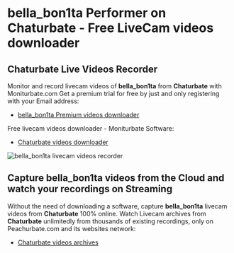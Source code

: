 # bella_bon1ta Performer on Chaturbate - Free LiveCam videos downloader

## Chaturbate Live Videos Recorder

Monitor and record livecam videos of **bella_bon1ta** from **Chaturbate** with Moniturbate.com
Get a premium trial for free by just and only registering with your Email address:
* [bella_bon1ta Premium videos downloader](https://moniturbate.com/request-demo-licence-key.html)

Free livecam videos downloader - Moniturbate Software:
* [Chaturbate videos downloader](https://moniturbate.com/moniturbate-download-software.html)

![bella_bon1ta livecam videos recorder](https://peachurnet.com/templates/moniturbate-software.png)


## Capture bella_bon1ta videos from the Cloud and watch your recordings on Streaming

Without the need of downloading a software, capture **bella_bon1ta** livecam videos from **Chaturbate** 100% online.
Watch Livecam archives from **Chaturbate** unlimitedly from thousands of existing recordings, only on Peachurbate.com and its websites network:
* [Chaturbate videos archives](https://peachurnet.com/)